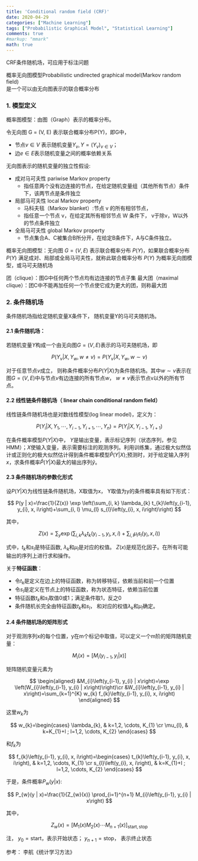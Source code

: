 ```yaml
---
title: 'Conditional random field (CRF)'
date: 2020-04-29
categories: ["Machine Learning"]
tags: ["Probabilistic Graphical Model", "Statistical Learning"]
comments: true
#markup: "mmark"
math: true
---
```


CRF条件随机场，可应用于标注问题

概率无向图模型Probabilistic undirected graphical model(Markov random field)  
是一个可以由无向图表示的联合概率分布

### 1. 模型定义
概率图模型：由图（Graph）表示的概率分布。

令无向图 G = (V, E) 表示联合概率分布P(Y)，即G中，
  - 节点$v \in V$ 表示随机变量$Y_{v}, Y=\left(Y_{v}\right)_{v \in V}$；
  - 边$e \in E$表示随机变量之间的概率依赖关系

无向图表示的随机变量的独立性假设:
  - 成对马可夫性 pariwise Markov property
      - 指任意两个没有边连接的节点，在给定随机变量组（其他所有节点）条件下，该两节点是条件独立
  - 局部马可夫性 local Markov property
      - 马科夫毯（Markov blanket）:节点 v 的所有相邻节点，
      - 指任意一个节点 v，在给定其所有相邻节点 W 条件下， v于除v，W以外的节点条件独立  
  - 全局马可夫性 global Markov property
      - 节点集合A、C被集合B所分开，在给定B条件下，A与C条件独立。

概率无向图模型：无向图 $G = (V, E)$ 表示联合概率分布 $P(Y)$，如果联合概率分布 $P(Y)$ 满足成对、局部或全局马可夫性，就称此联合概率分布 $P(Y)$ 为概率无向图模型，或马可夫随机场

团（clique）：图G中任何两个节点均有边连接的节点子集
最大团（maximal clique）：团C中不能再加任何一个节点使它成为更大的团，则称最大团

### 2. 条件随机场

条件随机场指给定随机变量X条件下， 随机变量Y的马可夫随机场。

#### 2.1 条件随机场：  

若随机变量$Y$构成一个由无向图$G = (V, E)$表示的马可夫随机场，即

$$
P\left(Y_{v} | X, Y_{w}, w \neq v\right)=P\left(Y_{v} | X, Y_{w}, w \sim v\right)
$$

对于任意节点$v$成立， 则称条件概率分布$P(Y\vert X)$为条件随机场。其中$w \sim v$表示在图$G = (V, E)$中与节点$v$有边连接的所有节点$w$， $w \neq v$表示节点v以外的所有节点。

#### 2.2 线性链条件随机场（ linear chain conditional random field）

线性链条件随机场也是对数线性模型(log linear model)，定义为：

$$
P\left(Y_{i} | X, Y_{1}, \cdots, Y_{i-1}, Y_{i+1}, \cdots, Y_{n}\right)=P\left(Y_{i} | X, Y_{i-1}, Y_{i+1}\right) 
$$


在条件概率模型$P(Y | X)$中， $Y$是输出变量，表示标记序列（状态序列，参见HMM）；$X$使输入变量，表示需要标注的观测序列。利用训练集，通过极大似然估计或正则化的极大似然估计得到条件概率模型$\hat{P}(Y | X)$;预测时，对于给定输入序列$x$，求条件概率$\hat{P}(Y | X)$最大的输出序列$\hat{y}$。



#### 2.3 条件随机场的参数化形式

设$P(Y\vert X)$为线性链条件随机场，X取值为x， Y取值为y的条件概率具有如下形式：


$$
P(y | x)=\frac{1}{Z(x)} \exp \left(\sum_{i, k} \lambda_{k} t_{k}\left(y_{i-1}, y_{i}, x, i\right)+\sum_{i, l} \mu_{l} s_{l}\left(y_{i}, x, i\right)\right)
$$

其中，

$$
Z(x)=\sum_{y} \exp \left(\sum_{i, k} \lambda_{k} t_{k}\left(y_{i-1}, y_{i}, x, i\right)+\sum_{i, l} \mu_{l} s_{l}\left(y_{i}, x, i\right)\right)
$$


式中，$t_{k}$和$s_{l}$是特征函数, $\lambda_{k}$和$\mu_{l}$是对应的权值。 $Z(x)$是规范化因子。在所有可能输出的序列上进行求和操作。

关于**特征函数**： 
  - 令$t_{k}$是定义在边上的特征函数，称为转移特征，依赖当前和前一个位置
  - 令$s_{l}$是定义在节点上的特征函数，称为状态特征，依赖当前位置
  - 特征函数$t_{k}$和$s_{l}$取值0或1；满足条件取1，反之0
  - 条件随机长完全由特征函数$t_{k}$和$s_{l}$， 和对应的权值$\lambda_{k}$和$\mu_{l}$确定。


#### 2.4 条件随机场的矩阵形式

对于观测序列x的每个位置，y在m个标记中取值，可以定义一个m阶的矩阵随机变量：

$$
M_{i}(x) = [ M_{i}(y_{i-1}, y_{i}|x) ]
$$

矩阵随机变量元素为

$$
\begin{aligned}
&M_{i}\left(y_{i-1}, y_{i} | x\right)=\exp \left(W_{i}\left(y_{i-1}, y_{i} | x\right)\right)\cr
&W_{i}\left(y_{i-1}, y_{i} | x\right)=\sum_{k=1}^{K} w_{k} f_{k}\left(y_{i-1}, y_{i}, x, i\right)
\end{aligned}
$$


这里$w_k$为

$$
w_{k}=\begin{cases}
\lambda_{k}, & k=1,2, \cdots, K_{1} \cr
\mu_{l}, & k=K_{1}+l ; l=1,2, \cdots, K_{2}
\end{cases}
$$


和$f_k$为

$$
f_{k}\left(y_{i-1}, y_{i}, x, i\right)=\begin{cases}
t_{k}\left(y_{i-1}, y_{i}, x, i\right), & k=1,2, \cdots, K_{1} \cr
s_{l}\left(y_{i}, x, i\right), & k=K_{1}+l ; l=1,2, \cdots, K_{2}
\end{cases}
$$



于是，条件概率$P_{w}(y \vert x)$:

$$
P_{w}(y | x)=\frac{1}{Z_{w}(x)} \prod_{i=1}^{n+1} M_{i}\left(y_{i-1}, y_{i} | x\right)
$$

其中，

$$
Z_{w}(x)=\left[M_{1}(x) M_{2}(x) \cdots M_{n+1}(x)\right]_{\mathrm{start}, \mathrm{stop}}
$$

注， 
$y_{0} = \mathrm{start}$，表示开始状态； 
$y_{n+1} = \mathrm{stop}$， 表示终止状态


参考： 李航《统计学习方法》